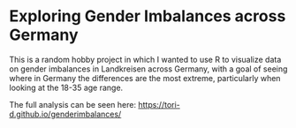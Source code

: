 # Exploring Gender Imbalances across Germany

This is a random hobby project in which I wanted to use R to visualize data on gender imbalances in Landkreisen across Germany, with a goal of seeing where in Germany the differences are the most extreme, particularly when looking at the 18-35 age range. 

The full analysis can be seen here: https://tori-d.github.io/genderimbalances/